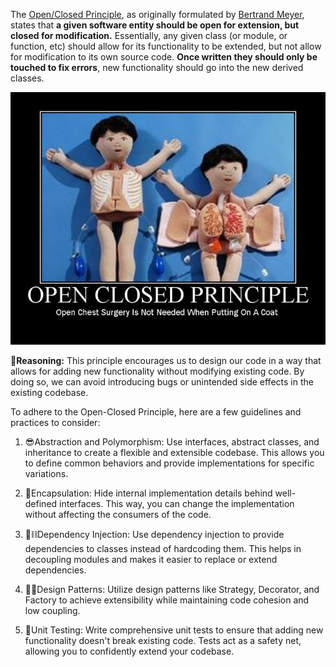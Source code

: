 
The [Open/Closed Principle](https://en.wikipedia.org/wiki/Open/closed_principle), as originally formulated by [Bertrand Meyer](https://en.wikipedia.org/wiki/Bertrand_Meyer), states that **a given software entity should be open for extension, but closed for modification.** Essentially, any given class (or module, or function, etc) should allow for its functionality to be extended, but not allow for modification to its own source code. 
**Once written they should only be touched to fix errors**, new functionality should go into the new derived classes.

![](https://github.com/AmirTghizde/SOLID/blob/main/2.Open-Closed%20Principle/Image.jpg)

**🤔Reasoning:** This principle encourages us to design our code in a way that allows for adding new functionality without modifying existing code. By doing so, we can avoid introducing bugs or unintended side effects in the existing codebase.

To adhere to the Open-Closed Principle, here are a few guidelines and practices to consider:

1.  😎Abstraction and Polymorphism: Use interfaces, abstract classes, and inheritance to create a flexible and extensible codebase. This allows you to define common behaviors and provide implementations for specific variations.
    
2.  💊Encapsulation: Hide internal implementation details behind well-defined interfaces. This way, you can change the implementation without affecting the consumers of the code.
    
3.  🔗⛓Dependency Injection: Use dependency injection to provide dependencies to classes instead of hardcoding them. This helps in decoupling modules and makes it easier to replace or extend dependencies.
    
4.  👷‍♂️Design Patterns: Utilize design patterns like Strategy, Decorator, and Factory to achieve extensibility while maintaining code cohesion and low coupling.
    
5.  🧪Unit Testing: Write comprehensive unit tests to ensure that adding new functionality doesn't break existing code. Tests act as a safety net, allowing you to confidently extend your codebase.


